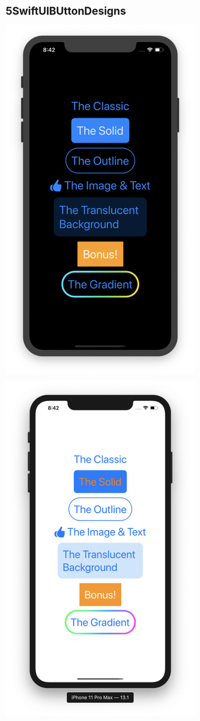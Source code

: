 # 5SwiftUIBUttonDesigns

![alt_text](https://github.com/ram4ik/5SwiftUIBUttonDesigns/blob/master/5SwiftUIBUttonDesigns/Assets.xcassets/d.imageset/d.png)

![alt_text](https://github.com/ram4ik/5SwiftUIBUttonDesigns/blob/master/5SwiftUIBUttonDesigns/Assets.xcassets/l.imageset/l.png)
